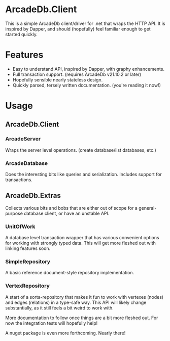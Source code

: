 # ArcadeDb.Client

This is a simple ArcadeDb client/driver for .net that wraps the HTTP API. It is
inspired by Dapper, and should (hopefully) feel familiar enough to get started
quickly.

# Features

- Easy to understand API, inspired by Dapper, with graphy enhancements.
- Full transaction support. (requires ArcadeDb v21.10.2 or later)
- Hopefully sensible nearly stateless design.
- Quickly parsed, tersely written documentation. (you're reading it now!)

# Usage

## ArcadeDb.Client

### ArcadeServer

Wraps the server level operations. (create database/list databases, etc.)

### ArcadeDatabase

Does the interesting bits like queries and serialization. Includes support for
transactions. 

## ArcadeDb.Extras

Collects various bits and bobs that are either out of scope for a
general-purpose database client, or have an unstable API.

### UnitOfWork

A database level transaction wrapper that has various convenient options for
working with strongly typed data. This will get more fleshed out with linking
features soon.

### SimpleRepository

A basic reference document-style repository implementation.

### VertexRepository

A start of a sorta-repository that makes it fun to work with vertexes (nodes)
and edges (relations) in a type-safe way. This API will likely change
substantially, as it still feels a bit weird to work with.

More documentation to follow once things are a bit more fleshed out. For now the
integration tests will hopefully help!

A nuget package is even more forthcoming. Nearly there!

